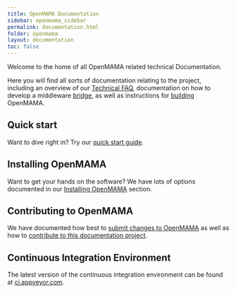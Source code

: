 ```yaml
---
title: OpenMAMA Documentation
sidebar: openmama_sidebar
permalink: documentation.html
folder: openmama
layout: documentation
toc: false
---
```


Welcome to the home of all OpenMAMA related technical Documentation.

Here you will find all sorts of documentation relating to the project, including an overview of our [Technical FAQ](openmama_faq.html), documentation on how to develop a middleware [bridge](openmama_bridge.html), as well as instructions for [building](openmama_build_instructions.html) OpenMAMA. 

## Quick start

Want to dive right in? Try our [quick start guide](quickstart).

## Installing OpenMAMA

Want to get your hands on the software? We have lots of options documented in our [Installing OpenMAMA](openmama_installing) section.

## Contributing to OpenMAMA

We have documented how best to [submit changes to OpenMAMA](openmama_submission_process.html) as
well as how to [contribute to this documentation project](openmama_contribute_documentation).

## Continuous Integration Environment

The latest version of the continuous integration environment can be found at [ci.appveyor.com](https://ci.appveyor.com/project/fquinner/openmama).
